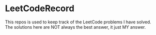 # LeetCodeRecord
This repos is used to keep track of the LeetCode problems I have solved. 
The solutions here are NOT always the best answer, it just MY answer.